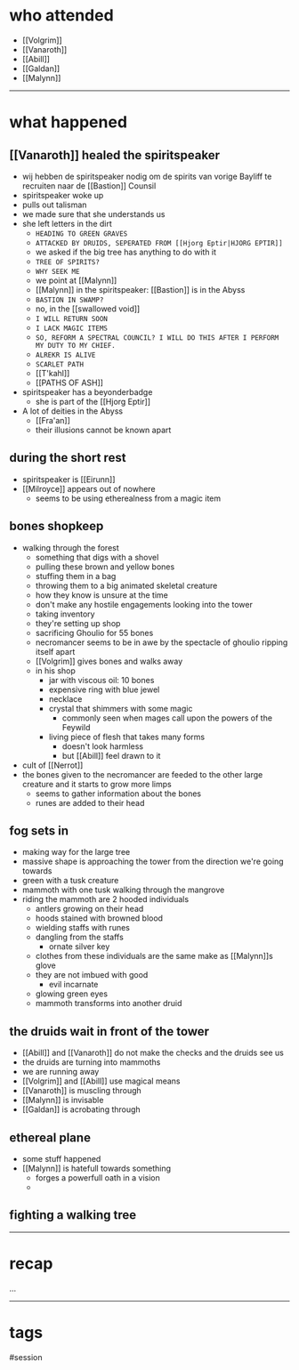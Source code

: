 # who attended

- [[Volgrim]]
- [[Vanaroth]]
- [[Abill]]
- [[Galdan]]
- [[Malynn]]

---
# what happened

## [[Vanaroth]] healed the spiritspeaker
- wij hebben de spiritspeaker nodig om de spirits van vorige Bayliff te recruiten naar de [[Bastion]] Counsil
- spiritspeaker woke up
- pulls out talisman
- we made sure that she understands us
- she left letters in the dirt
	- `HEADING TO GREEN GRAVES`
	- `ATTACKED BY DRUIDS, SEPERATED FROM [[Hjorg Eptir|HJORG EPTIR]]`
	- we asked if the big tree has anything to do with it
	- `TREE OF SPIRITS?`
	- `WHY SEEK ME`
	- we point at [[Malynn]]
	- [[Malynn]] in the spiritspeaker: [[Bastion]] is in the Abyss
	- `BASTION IN SWAMP?`
	- no, in the [[swallowed void]]
	- `I WILL RETURN SOON`
	- `I LACK MAGIC ITEMS`
	- `SO, REFORM A SPECTRAL COUNCIL? I WILL DO THIS AFTER I PERFORM MY DUTY TO MY CHIEF.`
	- `ALREKR IS ALIVE`
	- `SCARLET PATH`
	- [[T'kahl]]
	- [[PATHS OF ASH]]
- spiritspeaker has a beyonderbadge
	- she is part of the [[Hjorg Eptir]]
- A lot of deities in the Abyss
	- [[Fra'an]]
	- their illusions cannot be known apart
## during the short rest
- spiritspeaker is [[Eirunn]]
- [[Milroyce]] appears out of nowhere
	- seems to be using etherealness from a magic item
## bones shopkeep
- walking through the forest
	- something that digs with a shovel
	- pulling these brown and yellow bones
	- stuffing them in a bag
	- throwing them to a big animated skeletal creature
	- how they know is unsure at the time
	- don't make any hostile engagements looking into the tower
	- taking inventory
	- they're setting up shop
	- sacrificing Ghoulio for 55 bones
	- necromancer seems to be in awe by the spectacle of ghoulio ripping itself apart
	- [[Volgrim]] gives bones and walks away
	- in his shop
		- jar with viscous oil: 10 bones
		- expensive ring with blue jewel
		- necklace 
		- crystal that shimmers with some magic
			- commonly seen when mages call upon the powers of the Feywild
		- living piece of flesh that takes many forms
			- doesn't look harmless
			- but [[Abill]] feel drawn to it
- cult of [[Nerrot]]
- the bones given to the necromancer are feeded to the other large creature and it starts to grow more limps
	- seems to gather information about the bones
	- runes are added to their head
## fog sets in
- making way for the large tree
- massive shape is approaching the tower from the direction we're going towards
- green with a tusk creature
- mammoth with one tusk walking through the mangrove
- riding the mammoth are 2 hooded individuals
	- antlers growing on their head
	- hoods stained with browned blood
	- wielding staffs with runes
	- dangling from the staffs
		- ornate silver key
	- clothes from these individuals are the same make as [[Malynn]]s glove
	- they are not imbued with good
		- evil incarnate
	- glowing green eyes
	- mammoth transforms into another druid
## the druids wait in front of the tower
- [[Abill]] and [[Vanaroth]] do not make the checks and the druids see us
- the druids are turning into mammoths
- we are running away
- [[Volgrim]] and [[Abill]] use magical means
- [[Vanaroth]] is muscling through
- [[Malynn]] is invisable
- [[Galdan]] is acrobating through

## ethereal plane
- some stuff happened
- [[Malynn]] is hatefull towards something
	- forges a powerfull oath in a vision
	- 
## fighting a walking tree

---
# recap

...

---
# tags

#session